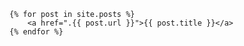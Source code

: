 
    {% for post in site.posts %}
        <a href=".{{ post.url }}">{{ post.title }}</a>
    {% endfor %}

